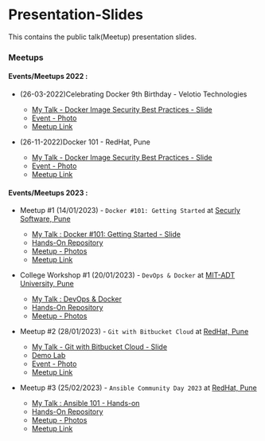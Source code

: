 # Presentation-Slides
This contains the public talk(Meetup) presentation slides.

### Meetups

#### Events/Meetups 2022 :

- (26-03-2022)Celebrating Docker 9th Birthday - Velotio Technologies
    - [My Talk - Docker Image Security Best Practices - Slide](./26-03-2022/Docker_Image_Security_Best_Practices.pdf)
    - [Event - Photo](./26-03-2022/Velotio-Tech-Meetup3.jpg)
    - [Meetup Link](https://www.meetup.com/docker-pune/events/284350764/)

- (26-11-2022)Docker 101 - RedHat, Pune
    - [My Talk - Docker Image Security Best Practices - Slide](./26-11-2022/Docker_Image_Security_Best_Practices.pdf)
    - [Event - Photo](./26-11-2022/RedHat-Tech-Meetup2.jpg)
    - [Meetup Link](https://www.meetup.com/docker-pune/events/289883151/)

#### Events/Meetups 2023 :

- Meetup #1 (14/01/2023) - `Docker #101: Getting Started` at [Securly Software, Pune](https://www.securly.com/)

    - [My Talk : Docker #101: Getting Started - Slide](https://github.com/akshayithape-devops/Mastering-Docker/blob/master/slides/Docker_101_Getting_Started.pdf)
    - [Hands-On Repository](https://github.com/akshayithape-devops/Mastering-Docker)
    - [Meetup - Photos](https://github.com/akshayithape-devops/Mastering-Docker/tree/master/photos/14-01-2023)
    - [Meetup Link](https://www.meetup.com/pune-developers-community/events/290076598/)

- College Workshop #1 (20/01/2023) - `DevOps & Docker` at [MIT-ADT University, Pune](https://mituniversity.ac.in/)

    - [My Talk : DevOps & Docker](https://github.com/akshayithape-devops/Mastering-Docker/blob/master/slides/DevOps_%26_Docker.pdf)
    - [Hands-On Repository](https://github.com/akshayithape-devops/Mastering-Docker)
    - [Meetup - Photos](https://github.com/akshayithape-devops/Mastering-Docker/tree/master/photos/20-01-2023)

- Meetup #2 (28/01/2023) - `Git with Bitbucket Cloud` at [RedHat, Pune](https://www.redhat.com/en)
    - [My Talk - Git with Bitbucket Cloud - Slide](./28-02-2023/GIT%20Internals%20%26%20Bitbucket%20Cloud.pdf)
    - [Demo Lab](./28-02-2023/GIT_Internals_Demo.pdf)
    - [Event - Photo](./28-02-2023/photos/)
    - [Meetup Link](https://ace.atlassian.com/events/details/atlassian-pune-presents-git-with-bitbucket-cloud/)

- Meetup #3 (25/02/2023) - `Ansible Community Day 2023` at [RedHat, Pune](https://www.redhat.com/en)
    - [My Talk : Ansible 101 - Hands-on](https://github.com/akshayithape-devops/Mastering-Ansible/blob/master/slides/Ansible_101.pdf)
    - [Hands-On Repository](https://github.com/akshayithape-devops/Mastering-Ansible)
    - [Meetup - Photos](https://github.com/akshayithape-devops/Mastering-Ansible/tree/master/photos/25-02-2023)
    - [Meetup Link](https://www.meetup.com/Ansible-Pune/events/290492160/)